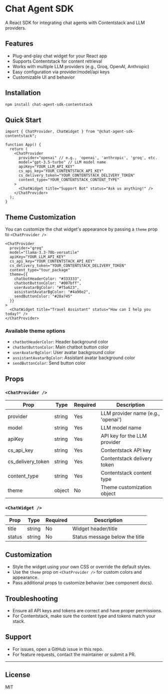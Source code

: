 # Chat Agent SDK

A React SDK for integrating chat agents with Contentstack and LLM providers.

## Features
- Plug-and-play chat widget for your React app
- Supports Contentstack for content retrieval
- Works with multiple LLM providers (e.g., Groq, OpenAI, Anthropic)
- Easy configuration via provider/model/api keys
- Customizable UI and behavior

## Installation

```sh
npm install chat-agent-sdk-contentstack
```

## Quick Start

```tsx
import { ChatProvider, ChatWidget } from "@chat-agent-sdk-contentstack";

function App() {
  return (
    <ChatProvider
      provider="openai" // e.g., 'openai', 'anthropic', 'groq', etc.
      model="gpt-3.5-turbo" // LLM model name
      apiKey="YOUR_LLM_API_KEY"
      cs_api_key="YOUR_CONTENTSTACK_API_KEY"
      cs_delivery_token="YOUR_CONTENTSTACK_DELIVERY_TOKEN"
      content_type="YOUR_CONTENTSTACK_CONTENT_TYPE"
    >
      <ChatWidget title="Support Bot" status="Ask us anything!" />
    </ChatProvider>
  );
}
```

## Theme Customization

You can customize the chat widget's appearance by passing a `theme` prop to `<ChatProvider />`

```tsx
<ChatProvider
  provider="groq"
  model="llama-3.3-70b-versatile"
  apiKey="YOUR_LLM_API_KEY"
  cs_api_key="YOUR_CONTENTSTACK_API_KEY"
  cs_delivery_token="YOUR_CONTENTSTACK_DELIVERY_TOKEN"
  content_type="tour_package"
  theme={{
    chatbotHeaderColor: "#333333",
    chatbotButtonColor: "#007bff",
    userAvatarBgColor: "#f5a623",
    assistantAvatarBgColor: "#4a90e2",
    sendButtonColor: "#28a745"
  }}
>
  <ChatWidget title="Travel Assistant" status="How can I help you today?" />
</ChatProvider>
```

### Available theme options
- `chatbotHeaderColor`: Header background color
- `chatbotButtonColor`: Main chatbot button color
- `userAvatarBgColor`: User avatar background color
- `assistantAvatarBgColor`: Assistant avatar background color
- `sendButtonColor`: Send button color

## Props

### `<ChatProvider />`
| Prop                  | Type     | Required | Description                                  |
|-----------------------|----------|----------|----------------------------------------------|
| provider              | string   | Yes      | LLM provider name (e.g., 'openai')           |
| model                 | string   | Yes      | LLM model name                               |
| apiKey                | string   | Yes      | API key for the LLM provider                 |
| cs_api_key            | string   | Yes      | Contentstack API key                         |
| cs_delivery_token     | string   | Yes      | Contentstack delivery token                  |
| content_type          | string   | Yes      | Contentstack content type                    |
| theme                 | object   | No       | Theme customization object                   |

### `<ChatWidget />`
| Prop         | Type     | Required | Description                        |
|--------------|----------|----------|------------------------------------|
| title        | string   | No       | Widget header/title                |
| status       | string   | No       | Status message below the title     |

## Customization
- Style the widget using your own CSS or override the default styles.
- Use the `theme` prop on `<ChatProvider />` for custom colors and appearance.
- Pass additional props to customize behavior (see component docs).

## Troubleshooting
- Ensure all API keys and tokens are correct and have proper permissions.
- For Contentstack, make sure the content type and tokens match your stack.

## Support
- For issues, open a GitHub issue in this repo.
- For feature requests, contact the maintainer or submit a PR.

---

## License
MIT
